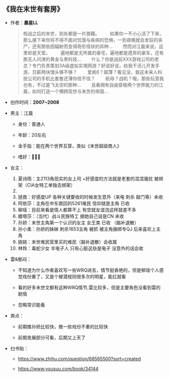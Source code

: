 ## 《我在末世有套房》

- 作者：**晨星LL**
  
    > 核战之后的末世，到处都是一片狼藉。
　　如果你一不小心活了下来，那么接下来你将不得不面对饥饿与疾病的恐惧，一到夜晚就会发狂的丧尸，还有那些因辐射而变得奇形怪状的异种...
　　然而对江晨来说，这里却是天堂。
　　遍地都是无所属的豪宅，遍地都是遗弃的豪车，还有那无人问津的黄金与黑科技...
　　什么？你是战前XXX游戏公司的老总？专门负责策划3A级虚拟实境网游？好说好说，给我干活儿开发手游，日薪两块馒头够不够？
　　爱疯6？超薄？看见没，我这未来人科技公司的手机比套套还薄你信不信？
　　航母？战机？哦，那些玩意我也有，不过是飞太空的那种...
　　且看拥有自由穿梭两个世界能力的江晨，如何打造一个横跨现世与末世的帝国...

- 创作时间：**2007~2008**

- 男主：江晨

  * 身份：普通人
  
  * 年龄：20左右
  * 金手指：能在两个世界互穿，类似《末世超级商人》
  * 嗜好：👏👏👏

- 女主：

  1. 夏诗雨：主2113角现实的女上司 +好感度的方法就是老套的混混骚扰 被绑架（CIA女特工单独去绑架）
  2. 
  3. 拯救：好感度UP 各种关键要收的时候发生意外（来电 刺杀 敲门等）未收
  4. 阿依莎：主角在中东救回的5261难民 信仰就是主角 已收
  5. 柳瑶：目前来看是情人都算不上 有空就友谊泡这样就差不多
  6. 娜塔莎：（当代）战斗民族特工 据她自己说是CN 未收
  7. 孙娇：末世主角第一个认识的女主 女王类 已收 （脑补退散）
  8. 孙小柔：孙娇的妹妹 刺杀1653主角 被抓 被主角捆绑专QJ 后来喜欢上主角
  9. 姚姚：末世难民营里买的难民（脑补退散）会收属
  10. 林玲：毒蛇少女 半电子人 只有心脏这些是电子 没意外的话会收

- 雷&郁闷：

  * 不知道为什么作者喜欢写一些WRQ进去，情节挺香艳的，但是柳瑶个人感觉戏份重了，又是个被潜规则很多次的明星，能扛就看

  * 看的好多末世文都有这种WRQ情节,雷比较多，但是主要角色没看到雷的剧情
  * 忽略常识能看

- 爽点：
  
  * 前期推孙娇比较快，推一些戏份不重的比较快

  * 前期发展部分可看，后期又上天了

- 扫书贴：
  
  * <https://www.zhihu.com/question/68565500?sort=created>

  * <https://www.yousuu.com/book/34144>